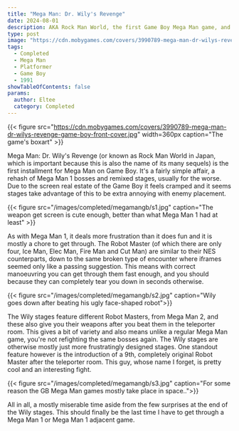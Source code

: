 ```yaml
---
title: "Mega Man: Dr. Wily's Revenge"
date: 2024-08-01
description: AKA Rock Man World, the first Game Boy Mega Man game, and a sad return to Mega Man 1
type: post
image: "https://cdn.mobygames.com/covers/3990789-mega-man-dr-wilys-revenge-game-boy-front-cover.jpg"
tags:
  - Completed
  - Mega Man
  - Platformer
  - Game Boy
  - 1991
showTableOfContents: false
params:
  author: Eltee
  category: Completed
---
```

{{< figure src="https://cdn.mobygames.com/covers/3990789-mega-man-dr-wilys-revenge-game-boy-front-cover.jpg" width=360px caption="The game's boxart" >}}

Mega Man: Dr. Wily's Revenge (or known as Rock Man World in Japan, which is important because this is also the name of its many sequels) is the first installment for Mega Man on Game Boy.
It's a fairly simple affair, a rehash of Mega Man 1 bosses and remixed stages, usually for the worse. Due to the screen real estate of the Game Boy it feels cramped and it seems stages take advantage of this to be extra annoying with enemy placement.

{{< figure src="/images/completed/megamangb/s1.jpg" caption="The weapon get screen is cute enough, better than what Mega Man 1 had at least" >}}

As with Mega Man 1, it deals more frustration than it does fun and it is mostly a chore to get through. The Robot Master (of which there are only four, Ice Man, Elec Man, Fire Man and Cut Man) are similar to their NES counterparts, down to the same broken type of encounter where iframes seemed only like a passing suggestion. This means with correct manoeuvring you can get through them fast enough, and you should because they can completely tear you down in seconds otherwise.

{{< figure src="/images/completed/megamangb/s2.jpg" caption="Wily goes down after beating his ugly face-shaped robot">}}

The Wily stages feature different Robot Masters, from Mega Man 2, and these also give you their weapons after you beat them in the teleporter room. This gives a bit of variety and also means unlike a regular Mega Man game, you're not refighting the same bosses again. The Wily stages are otherwise mostly just more frustratingly designed stages. One standout feature however is the introduction of a 9th, completely original Robot Master after the teleporter room. This guy, whose name I forget, is pretty cool and an interesting fight.

{{< figure src="/images/completed/megamangb/s3.jpg" caption="For some reason the GB Mega Man games mostly take place in space..">}}

All in all, a mostly miserable time aside from the few surprises at the end of the Wily stages. This should finally be the last time I have to get through a Mega Man 1 or Mega Man 1 adjacent game.